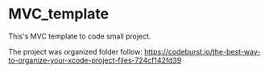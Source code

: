 # MVC_template
This's MVC template to code small project.

The project was organized folder follow: https://codeburst.io/the-best-way-to-organize-your-xcode-project-files-724cf142fd39
